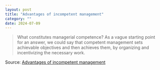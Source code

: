 ```yaml
---
layout: post
title: "Advantages of incompetent management"
category: ""
date: 2024-07-09
---
```


>What constitutes managerial competence? As a vague starting point for an answer, we could say that competent management sets achievable objectives and then achieves them, by organizing and incentivizing the necessary work.

Source: [Advantages of incompetent management](https://yosefk.com/blog/advantages-of-incompetent-management.html)
